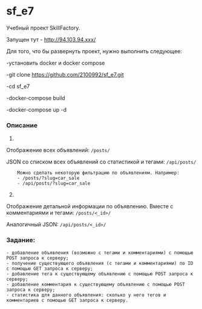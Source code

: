 # sf_e7

Учебный проект SkillFactory.

Запущен тут - http://94.103.94.xxx/

Для того, что бы развернуть проект, нужно выполнить следующее:

-установить docker и docker compose

-git clone https://github.com/2100992/sf_e7.git

-cd sf_e7

-docker-compose build

-docker-compose up -d


### Описание

1.
Отображение всех объявлений: `/posts/`

JSON со списком всех объявлений со статистикой и тегами: `/api/posts/`

        Можно сделать некоторую фильтрацию по объявлениям. Например:
        - /posts/?slug=car_sale
        - /api/posts/?slug=car_sale


2.
Отображение детальной информации по объявлению. Вместе с комментариями и тегами: `/posts/<_id>/`

Аналогичный JSON: `/api/posts/<_id>/`



### Задание:

    - добавление объявления (возможно с тегами и комментариями) с помощью POST запроса к серверу;
    - получение существующего объявления (с тегами и комментариями) по ID с помощью GET запроса к серверу;
    - добавление тега к существующему объявлению с помощью POST запроса к серверу;
    - добавление комментария к существующему объявлению с помощью POST запроса к серверу;
    - статистика для данного объявления: сколько у него тегов и комментариев с помощью GET запроса к серверу.
